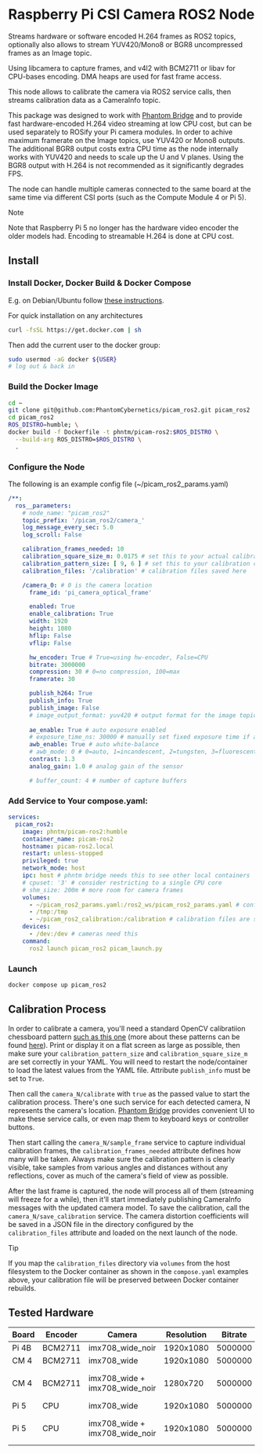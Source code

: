 # Raspberry Pi CSI Camera ROS2 Node

Streams hardware or software encoded H.264 frames as ROS2 topics, optionally also allows to stream YUV420/Mono8 or BGR8 uncompressed frames as an Image topic.

Using libcamera to capture frames, and v4l2 with BCM2711 or libav for CPU-bases encoding. DMA heaps are used for fast frame access.

This node allows to calibrate the camera via ROS2 service calls, then streams calibration data as a CameraInfo topic.

This package was designed to work with [Phantom Bridge](https://github.com/PhantomCybernetics/phntm_bridge) and to provide fast hardware-encoded H.264 video streaming at low CPU cost, but can be used separately to ROSify your Pi camera modules. In order to achive maximum framerate on the Image topics, use YUV420 or Mono8 outputs. The additional BGR8 output costs extra CPU time as the node internally works with YUV420 and needs to scale up the U and V planes. Using the BGR8 output with H.264 is not recommended as it significantly degrades FPS.

The node can handle multiple cameras connected to the same board at the same time via different CSI ports (such as the Compute Module 4 or Pi 5).

> [!NOTE]
> Note that Raspberry Pi 5 no longer has the hardware video encoder the older models had. Encoding to streamable H.264 is done at CPU cost.

## Install

### Install Docker, Docker Build & Docker Compose

E.g. on Debian/Ubuntu follow [these instructions](https://docs.docker.com/engine/install/debian/). 

For quick installation on any architectures 
```bash
curl -fsSL https://get.docker.com | sh
```
Then add the current user to the docker group:

```bash
sudo usermod -aG docker ${USER}
# log out & back in
```

### Build the Docker Image
```bash
cd ~
git clone git@github.com:PhantomCybernetics/picam_ros2.git picam_ros2
cd picam_ros2
ROS_DISTRO=humble; \
docker build -f Dockerfile -t phntm/picam-ros2:$ROS_DISTRO \
  --build-arg ROS_DISTRO=$ROS_DISTRO \
  .
```

### Configure the Node
The following is an example config file (~/picam_ros2_params.yaml)
```yaml
/**:
  ros__parameters:
    # node_name: "picam_ros2"
    topic_prefix: '/picam_ros2/camera_'
    log_message_every_sec: 5.0
    log_scroll: False

    calibration_frames_needed: 10
    calibration_square_size_m: 0.0175 # set this to your actual calibration square dimension!
    calibration_pattern_size: [ 9, 6 ] # set this to your calibration chessboard size!
    calibration_files: '/calibration' # calibration files saved here

    /camera_0: # 0 is the camera location
      frame_id: 'pi_camera_optical_frame'

      enabled: True
      enable_calibration: True
      width: 1920
      height: 1080
      hflip: False
      vflip: False

      hw_encoder: True # True=using hw-encoder, False=CPU
      bitrate: 3000000
      compression: 30 # 0=no compression, 100=max
      framerate: 30

      publish_h264: True
      publish_info: True
      publish_image: False
      # image_output_format: yuv420 # output format for the image topic (yuv420, mono8 or bgr8)
      
      ae_enable: True # auto exposure enabled
      # exposure_time_ns: 30000 # manually set fixed exposure time if ae_enable=False
      awb_enable: True # auto white-balance 
      # awb_mode: 0 # 0=auto, 1=incandescent, 2=tungsten, 3=fluorescent, 4=indoor, 5=daylight, 6=cloudy
      contrast: 1.3
      analog_gain: 1.0 # analog gain of the sensor

      # buffer_count: 4 # number of capture buffers
```

### Add Service to Your compose.yaml:
```yaml
services:
  picam_ros2:
    image: phntm/picam-ros2:humble
    container_name: picam-ros2
    hostname: picam-ros2.local
    restart: unless-stopped
    privileged: true
    network_mode: host
    ipc: host # phntm bridge needs this to see other local containers
    # cpuset: '3' # consider restricting to a single CPU core
    # shm_size: 200m # more room for camera frames
    volumes:
      - ~/picam_ros2_params.yaml:/ros2_ws/picam_ros2_params.yaml # config goes here
      - /tmp:/tmp
      - ~/picam_ros2_calibration:/calibration # calibration files are stored here
    devices:
      - /dev:/dev # cameras need this
    command:
      ros2 launch picam_ros2 picam_launch.py
```

### Launch
```bash
docker compose up picam_ros2
```

## Calibration Process

In order to calibrate a camera, you'll need a standard OpenCV calibratiion chessboard pattern [such as this one](https://raw.githubusercontent.com/opencv/opencv/refs/heads/4.x/doc/pattern.png) (more about these patterns can be found [here](https://docs.opencv.org/4.x/da/d0d/tutorial_camera_calibration_pattern.html)). Print or display it on a flat screen as large as possible, then make sure your `calibration_pattern_size` and `calibration_square_size_m` are set correctly in your YAML. You will need to restart the node/container to load the latest values from the YAML file. Attribute `publish_info` must be set to `True`.

Then call the `camera_N/calibrate` with `true` as the passed value to start the calibration process. There's one such service for each detected camera, N represents the camera's location. [Phantom Bridge](https://github.com/PhantomCybernetics/phntm_bridge) provides convenient UI to make these service calls, or even map them to keyboard keys or controller buttons.

Then start calling the `camera_N/sample_frame` service to capture individual calibration frames, the `calibration_frames_needed` attribute defines how many will be taken. Always make sure the calibration pattern is clearly visible, take samples from various angles and distances without any reflections, cover as much of the camera's field of view as possible.

After the last frame is captured, the node will process all of them (streaming will freeze for a while), then it'll start immediately publishing CameraInfo messages with the updated camera model. To save the calibration, call the `camera_N/save_calibration` service. The camera distortion coefficients will be saved in a JSON file in the directory configured by the `calibration_files` attribute and loaded on the next launch of the node. 

> [!TIP]
> If you map the `calibration_files` directory via `volumes` from the host filesystem to the Docker container as shown in the `compose.yaml` examples above, your calibration file will be preserved between Docker container rebuilds.

## Tested Hardware

| Board    | Encoder   | Camera                         | Resolution | Bitrate | FPS     |
| -------- | --------- | ------------------------------ | ---------- | ------- | ------- |
| Pi 4B    | BCM2711   | imx708_wide_noir               | 1920x1080  | 5000000 | 30      |
| CM 4     | BCM2711   | imx708_wide                    | 1920x1080  | 5000000 | 30      |
| CM 4     | BCM2711   | imx708_wide + imx708_wide_noir | 1280x720   | 5000000 | 30 + 30 |
| Pi 5     | CPU       | imx708_wide                    | 1920x1080  | 5000000 | 30      |
| Pi 5     | CPU       | imx708_wide + imx708_wide_noir | 1920x1080  | 5000000 | 30 + 30 |
